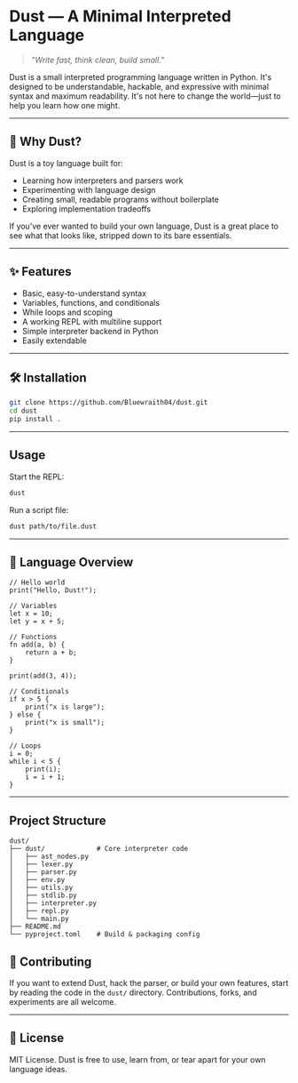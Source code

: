 # Dust — A Minimal Interpreted Language

> *"Write fast, think clean, build small."*

Dust is a small interpreted programming language written in Python. It's designed to be understandable, hackable, and expressive with minimal syntax and maximum readability. It's not here to change the world—just to help you learn how one might.

---

## 🚀 Why Dust?

Dust is a toy language built for:

- Learning how interpreters and parsers work
- Experimenting with language design
- Creating small, readable programs without boilerplate
- Exploring implementation tradeoffs

If you’ve ever wanted to build your own language, Dust is a great place to see what that looks like, stripped down to its bare essentials.

---

## ✨ Features

- Basic, easy-to-understand syntax
- Variables, functions, and conditionals
- While loops and scoping
- A working REPL with multiline support
- Simple interpreter backend in Python
- Easily extendable

---

## 🛠 Installation

```bash
git clone https://github.com/Bluewraith04/dust.git
cd dust
pip install .
````
---

## Usage

Start the REPL:

```bash
dust
```

Run a script file:

```bash
dust path/to/file.dust
```

---

## 📘 Language Overview

```dust
// Hello world
print("Hello, Dust!");

// Variables
let x = 10;
let y = x + 5;

// Functions
fn add(a, b) {
    return a + b;
}

print(add(3, 4));

// Conditionals
if x > 5 {
    print("x is large");
} else {
    print("x is small");
}

// Loops
i = 0;
while i < 5 {
    print(i);
    i = i + 1;
}
```

---

## Project Structure

```text
dust/
├── dust/             # Core interpreter code
│   ├── ast_nodes.py
│   ├── lexer.py
│   ├── parser.py
│   ├── env.py
│   ├── utils.py
│   ├── stdlib.py
│   ├── interpreter.py
│   ├── repl.py
│   └── main.py
├── README.md
└── pyproject.toml    # Build & packaging config
```


## 🙌 Contributing

If you want to extend Dust, hack the parser, or build your own features, start by reading the code in the `dust/` directory. Contributions, forks, and experiments are all welcome.

---

## 📄 License

MIT License. Dust is free to use, learn from, or tear apart for your own language ideas.
